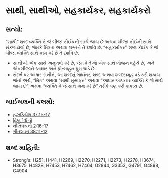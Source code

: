 # સાથી, સાથીઓ, સહકાર્યકર, સહકાર્યકરો 

## સત્યો: 

“સાથી” શબ્દ વ્યક્તિ કે જે બીજા કોઈકની સાથે જાય છે અથવા બીજા કોઈની સાથે સંકળાયેલો છે, જેમકે મિત્રતા અથવા લગ્નને તે દર્શાવે છે.
“સહકાર્યકર” શબ્દ કોઈક કે જે બીજા વ્યક્તિ સાથે કામ કરે છે તે દર્શાવે છે.

* સાથીઓ એક સાથે અનુભવો કરે છે, જેમકે તેઓ એક સાથે ભોજન વહેંચે છે, અને એકબીજાને આધાર અને પ્રોત્સાહન પુરા પાડે છે.
* સંદર્ભ પર આધાર રાખીને, આ શબ્દનું ભાષાંતર, શબ્દ અથવા શબ્દસમૂહ વડે કરી શકાય જેનો અર્થ, “મિત્ર” અથવા “સાથી મુસાફર” અથવા “આધાર આપનાર વ્યક્તિ કે જે સાથે જાય છે” અથવા “વ્યક્તિ કે જે સાથે કામ કરે છે” તરીકે પણ કરી શકાય છે.

## બાઈબલની કલમો: 

* [હઝકિયેલ 37:15-17](rc://gu/tn/help/ezk/37/15)
* [હિબ્રૂ 1:8-9](rc://gu/tn/help/heb/01/08)
* [નીતિવચનો 2:16-17](rc://gu/tn/help/pro/02/16)
* [ગીતશાસ્ત્ર 38:11-12](rc://gu/tn/help/psa/038/011)

## શબ્દ માહિતી: 

* Strong's: H251, H441, H2269, H2270, H2271, H2273, H2278, H3674, H3675, H4828, H7453, H7462, H7464, G2844, G3353, G4791, G4898, G4904
